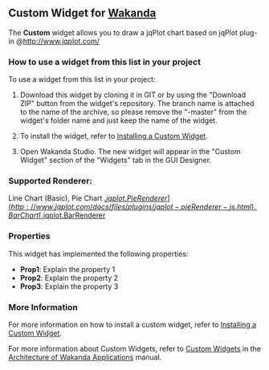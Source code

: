 ## Custom Widget for [Wakanda](http://wakanda.org)The __Custom__ widget allows you to draw a jqPlot chart based on jqPlot plug-in @http://www.jqplot.com/### How to use a widget from this list in your project

To use a widget from this list in your project:

1. Download this widget by cloning it in GIT or by using the "Download ZIP" button from the widget's repository. The branch name is attached to the name of the archive, so please remove the "-master" from the widget's folder name and just keep the name of the widget.

2. To install the widget, refer to [Installing a Custom Widget](http://doc.wakanda.org/WakandaStudio0/help/Title/en/page3869.html#1027761).

3. Open Wakanda Studio. The new widget will appear in the "Custom Widget" section of the "Widgets" tab in the GUI Designer.
### Supported Renderer:
Line Chart (Basic),
Pie Chart [$.jqplot.PieRenderer](http://www.jqplot.com/docs/files/plugins/jqplot-pieRenderer-js.html),
Bar Chart [$.jqplot.BarRenderer](http://www.jqplot.com/docs/files/plugins/jqplot-barRenderer-js.html)### PropertiesThis widget has implemented the following properties:* __Prop1__: Explain the property 1* __Prop2__: Explain the property 2* __Prop3__: Explain the property 3### More InformationFor more information on how to install a custom widget, refer to [Installing a Custom Widget](http://doc.wakanda.org/WakandaStudio0/help/Title/en/page3869.html#1027761).For more information about Custom Widgets, refer to [Custom Widgets](http://doc.wakanda.org/Wakanda0.v5/help/Title/en/page3863.html "Custom Widgets") in the [Architecture of Wakanda Applications](http://doc.wakanda.org/Wakanda0.v5/help/Title/en/page3844.html "Architecture of Wakanda Applications") manual.